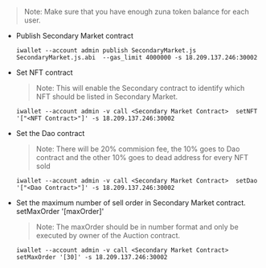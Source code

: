 > Note: Make sure that you have enough zuna token balance for each user.

* Publish Secondary Market contract

    ```
    iwallet --account admin publish SecondaryMarket.js SecondaryMarket.js.abi  --gas_limit 4000000 -s 18.209.137.246:30002
    ```

* Set NFT contract
    > Note: This will enable the Secondary contract to identify which NFT should be listed in Secondary Market.

    ```
    iwallet --account admin -v call <Secondary Market Contract>  setNFT '["<NFT Contract>"]' -s 18.209.137.246:30002
    ```

* Set the Dao contract
    > Note: There will be 20% commision fee, the 10% goes to Dao contract and the other 10% goes to dead address for every NFT sold

    ```
    iwallet --account admin -v call <Secondary Market Contract>  setDao '["<Dao Contract>"]' -s 18.209.137.246:30002
    ```

* Set the maximum number of sell order in Secondary Market contract. setMaxOrder '[maxOrder]'
    > Note: The maxOrder should be in number format and only be executed by owner of the Auction contract.

    ```
    iwallet --account admin -v call <Secondary Market Contract>  setMaxOrder '[30]' -s 18.209.137.246:30002
    ```
